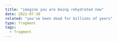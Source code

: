 ```yaml
---
title: "imagine you are being rehydrated now"
date: 2022-07-30
related: "you've been dead for billions of years"
type: fragment
tags:
  - fragment
---
```

